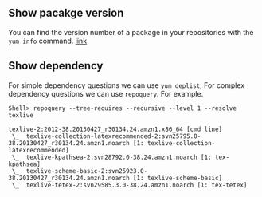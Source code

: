 ## Show pacakge version

You can find the version number of a package in your repositories with the `yum info` command. [link](https://serverfault.com/a/385234/176713)

## Show dependency

For simple dependency questions we can use `yum deplist`, For complex dependency questions we can use `repoquery`. For example.

```
Shell> repoquery --tree-requires --recursive --level 1 --resolve texlive

texlive-2:2012-38.20130427_r30134.24.amzn1.x86_64 [cmd line]
 \_  texlive-collection-latexrecommended-2:svn25795.0-38.20130427_r30134.24.amzn1.noarch [1: texlive-collection-latexrecommended]
 \_  texlive-kpathsea-2:svn28792.0-38.24.amzn1.noarch [1: tex-kpathsea]
 \_  texlive-scheme-basic-2:svn25923.0-38.20130427_r30134.24.amzn1.noarch [1: texlive-scheme-basic]
 \_  texlive-tetex-2:svn29585.3.0-38.24.amzn1.noarch [1: tex-tetex]
```
